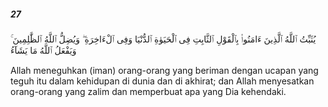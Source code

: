 ##### 27

<span class="ayah">يُثَبِّتُ ٱللَّهُ ٱلَّذِينَ ءَامَنُوا۟ بِٱلْقَوْلِ ٱلثَّابِتِ فِى ٱلْحَيَوٰةِ ٱلدُّنْيَا وَفِى ٱلْءَاخِرَةِ ۖ وَيُضِلُّ ٱللَّهُ ٱلظَّٰلِمِينَ ۚ وَيَفْعَلُ ٱللَّهُ مَا يَشَآءُ</span>

<span class="ayah_translation">Allah meneguhkan (iman) orang-orang yang beriman dengan ucapan yang teguh itu dalam kehidupan di dunia dan di akhirat; dan Allah menyesatkan orang-orang yang zalim dan memperbuat apa yang Dia kehendaki.</span>
